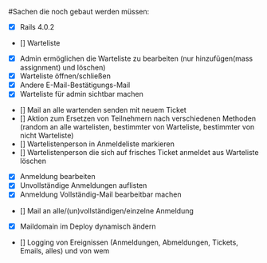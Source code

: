 #Sachen die noch gebaut werden müssen:
  * [x] Rails 4.0.2
  * [] Warteliste
   - [x] Admin ermöglichen die Warteliste zu bearbeiten (nur hinzufügen(mass assignment) und löschen)
   - [x] Warteliste öffnen/schließen
   - [x] Andere E-Mail-Bestätigungs-Mail
   - [x] Warteliste für admin sichtbar machen
   - [] Mail an alle wartenden senden mit neuem Ticket
   - [] Aktion zum Ersetzen von Teilnehmern nach verschiedenen Methoden (random an alle wartelisten, bestimmter von Warteliste, bestimmter von nicht Warteliste)
   - [] Wartelistenperson in Anmeldeliste markieren
   - [] Wartelistenperson die sich auf frisches Ticket anmeldet aus Warteliste löschen
  * [x] Anmeldung bearbeiten
  * [x] Unvollständige Anmeldungen auflisten
  * [x] Anmeldung Vollständig-Mail bearbeitbar machen
  * [] Mail an alle/(un)vollständigen/einzelne Anmeldung
  * [x] Maildomain im Deploy dynamisch ändern
  * [] Logging von Ereignissen (Anmeldungen, Abmeldungen, Tickets, Emails, alles) und von wem


